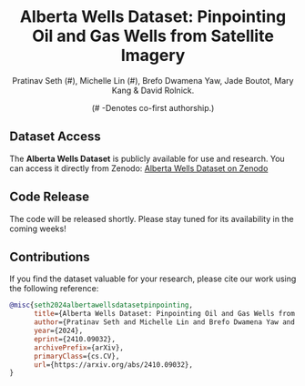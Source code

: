 <div align="center">
  
# Alberta Wells Dataset: Pinpointing Oil and Gas Wells from Satellite Imagery

Pratinav Seth (#), Michelle Lin (#), Brefo Dwamena Yaw, Jade Boutot, Mary Kang & David Rolnick.

(# -Denotes co-first authorship.)

</div>

## Dataset Access

The **Alberta Wells Dataset** is publicly available for use and research. You can access it directly from Zenodo: [Alberta Wells Dataset on Zenodo](https://zenodo.org/records/13743323)

## Code Release

The code will be released shortly. Please stay tuned for its availability in the coming weeks!

## Contributions

If you find the dataset valuable for your research, please cite our work using the following reference:

```bibtex
@misc{seth2024albertawellsdatasetpinpointing,
      title={Alberta Wells Dataset: Pinpointing Oil and Gas Wells from Satellite Imagery}, 
      author={Pratinav Seth and Michelle Lin and Brefo Dwamena Yaw and Jade Boutot and Mary Kang and David Rolnick},
      year={2024},
      eprint={2410.09032},
      archivePrefix={arXiv},
      primaryClass={cs.CV},
      url={https://arxiv.org/abs/2410.09032}, 
}
```
